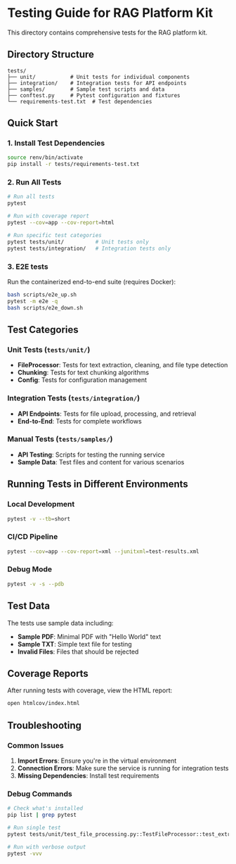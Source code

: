 # Testing Guide for RAG Platform Kit

This directory contains comprehensive tests for the RAG platform kit.

## Directory Structure

```
tests/
├── unit/           # Unit tests for individual components
├── integration/    # Integration tests for API endpoints
├── samples/        # Sample test scripts and data
├── conftest.py     # Pytest configuration and fixtures
└── requirements-test.txt  # Test dependencies
```

## Quick Start

### 1. Install Test Dependencies
```bash
source renv/bin/activate
pip install -r tests/requirements-test.txt
```

### 2. Run All Tests
```bash
# Run all tests
pytest

# Run with coverage report
pytest --cov=app --cov-report=html

# Run specific test categories
pytest tests/unit/          # Unit tests only
pytest tests/integration/   # Integration tests only
```

### 3. E2E tests

Run the containerized end-to-end suite (requires Docker):

```bash
bash scripts/e2e_up.sh
pytest -m e2e -q
bash scripts/e2e_down.sh
```

## Test Categories

### Unit Tests (`tests/unit/`)
- **FileProcessor**: Tests for text extraction, cleaning, and file type detection
- **Chunking**: Tests for text chunking algorithms
- **Config**: Tests for configuration management

### Integration Tests (`tests/integration/`)
- **API Endpoints**: Tests for file upload, processing, and retrieval
- **End-to-End**: Tests for complete workflows

### Manual Tests (`tests/samples/`)
- **API Testing**: Scripts for testing the running service
- **Sample Data**: Test files and content for various scenarios

## Running Tests in Different Environments

### Local Development
```bash
pytest -v --tb=short
```

### CI/CD Pipeline
```bash
pytest --cov=app --cov-report=xml --junitxml=test-results.xml
```

### Debug Mode
```bash
pytest -v -s --pdb
```

## Test Data

The tests use sample data including:
- **Sample PDF**: Minimal PDF with "Hello World" text
- **Sample TXT**: Simple text file for testing
- **Invalid Files**: Files that should be rejected

## Coverage Reports

After running tests with coverage, view the HTML report:
```bash
open htmlcov/index.html
```

## Troubleshooting

### Common Issues
1. **Import Errors**: Ensure you're in the virtual environment
2. **Connection Errors**: Make sure the service is running for integration tests
3. **Missing Dependencies**: Install test requirements

### Debug Commands
```bash
# Check what's installed
pip list | grep pytest

# Run single test
pytest tests/unit/test_file_processing.py::TestFileProcessor::test_extract_text_from_txt

# Run with verbose output
pytest -vvv
```
